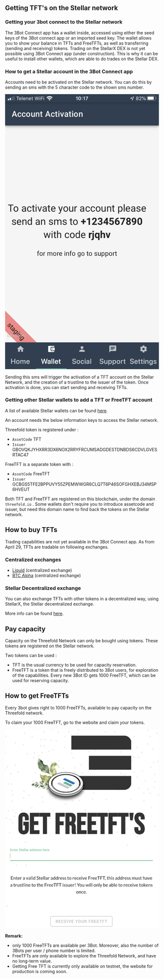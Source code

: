 ## Getting TFT's on the Stellar network

<!--
TODO Generic description to get yourself / your 3bot.connect on the stellar network and get (free) TFT's
-->

### Getting your 3bot connect to the Stellar network

The 3Bot Connect app has a wallet inside, accessed using either the seed keys of the 3Bot connect app or an imported seed key. 
The wallet allows you to show your balance in TFTs and FreeTFTs, as well as transferring (sending and receiving) tokens. 
Trading on the StellarX DEX is not yet possible using 3Bot Connect app (under construction). This is why it can be useful to install other wallets, which are able to do trades on the Stellar DEX. 

### How to get a Stellar account in the 3Bot Connect app

Accounts need to be activated on the Stellar network. 
You can do this by sending an sms with the 5 character code to the shown sms number.

![sms_activ](../3botconnect/img/3bot_staging_sms_activation.png)


Sending this sms will trigger the activation of a TFT account on the Stellar Network, and the creation of a trustline to the issuer of the token. 
Once activation is done, you can start sending and receiving TFTs. 

### Getting other Stellar wallets to add a TFT or FreeTFT account

A list of available Stellar wallets can be found [here](https://www.stellar.org/ecosystem/projects?tab=wallets#directory). 

An account needs the below information keys to access the Stellar network. 

Threefold token is registered under : 
- `AssetCode` TFT
- `Issuer` GBOVQKJYHXRR3DX6NOX2RRYFRCUMSADGDESTDNBDS6CDVLGVESRTAC47

FreeTFT is a separate token with : 
- `AssetCode` FreeTFT
- `Issuer` GCBGS5TFE2BPPUVY55ZPEMWWGR6CLQ7T6P46SOFGHXEBJ34MSP6HVEUT

Both TFT and FreeTFT are registered on this blockchain, under the domain `threefold.io` . Some wallets don't require you to introduce assetcode and issuer, but need this domain name to find back the tokens on the Stellar network. 

## How to buy TFTs

Trading capabilities are not yet available in the 3Bot Connect app. 
As from April 29, TFTs are tradable on following exchanges. 

### Centralized exchanges
- [Liquid](https://www.liquid.com/) (centralized exchange)
- [BTC Alpha](https://btc-alpha.com/en/) (centralized exchange)

### Stellar Decentralized exchange
You can also exchange TFTs with other tokens in a decentralized way, using StellarX, the Stellar decentralized exchange. 

More info can be found [here](tft_stellarx.md).

## Pay capacity

Capacity on the Threefold Network can only be bought using tokens. These tokens are registered on the Stellar network. 

Two tokens can be used : 
- TFT is the usual currency to be used for capacity reservation. 
- FreeTFT is a token that is freely distributed to 3Bot users, for exploration of the capabilities. Every new 3Bot ID gets 1000 FreeTFT, which can be used for reserving capacity.

## How to get FreeTFTs

Every 3bot gives right to 1000 FreeTFTs, available to pay capacity on the Threefold network. 

To claim your 1000 FreeTFT, go to the website and claim your tokens.

![getfreetft](img/getfreetft.png)
<!--- TODO add FreeTFT faucet website, testnet already available :
https://testnet.threefold.io/threefoldfoundation/stellar_faucet --->

<b/> Remark: </b> 
- only 1000 FreeTFTs are available per 3Bot. Moreover, also the number of 3Bots per user / phone number is limited.
- FreeTFTs are only available to explore the Threefold Network, and have no long-term value. 
- Getting Free TFT is currently only available on testnet, the website for production is coming soon. 



